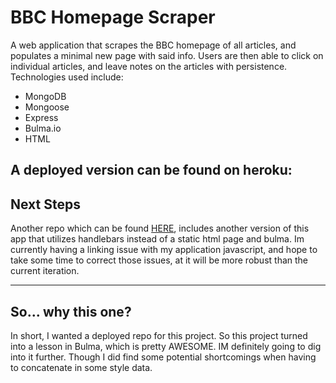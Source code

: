 # BBC Homepage Scraper

A web application that scrapes the BBC homepage of all articles, and populates a minimal new page with said info. Users are then able to click on individual articles, and leave notes on the articles with persistence. Technologies used include:

* MongoDB
* Mongoose
* Express
* Bulma.io
* HTML

A deployed version can be found on heroku: 
------
## Next Steps

Another repo which can be found [HERE](https://github.com/timothylalbrecht/mongo-scraper), includes another version of this app that utilizes handlebars instead of a static html page and bulma. Im currently having a linking issue with my application javascript, and hope to take some time to correct those issues, at it will be more robust than the current iteration. 

------

## So... why this one?

In short, I wanted a deployed repo for this project. So this project turned into a lesson in Bulma, which is pretty AWESOME. IM definitely going to dig into it further. Though I did find some potential shortcomings when having to concatenate in some style data. 
